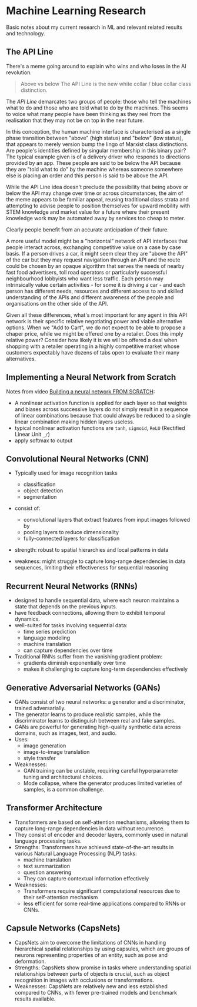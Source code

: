 # Machine Learning Research

Basic notes about my current research in ML and relevant related results and technology.



## The API Line

There's a meme going around to explain who wins and who loses in the AI revolution.

> Above vs below The API Line is the new white collar / blue collar class distinction. 

The _API Line_ demarcates two groups of people: those who tell the machines what to do and those who are told what to do by the machines. This seems to voice what many people have been thinking as they reel from the realisation that they may not be on top in the near future.

In this conception, the human machine interface is characterised as a single phase transition between "above" (high status) and "below" (low status), that appears to merely version bump the lingo of Marxist class distinctions. Are people's identities defined by singular membership in this binary pair? The typical example given is of a delivery driver who responds to directions provided by an app. These people are said to be below the API because they are "told what to do" by the machine whereas someone somewhere else is placing an order and this person is said to be above the API.

While the API Line idea doesn't preclude the possibility that being above or below the API may change over time or across circumstances, the aim of the meme appears to be familiar appeal, reusing traditional class strata and attempting to advise people to position themselves for upward mobility with STEM knowledge and market value for a future where their present knowledge work may be automated away by services too cheap to meter.

Clearly people benefit from an accurate anticipation of their future. 

A more useful model might be a "horizontal" network of API interfaces that people interact across, exchanging competitive value on a case by case basis. If a person drives a car, it might seem clear they are "above the API" of the car but they may request navigation through an API and the route could be chosen by an opaque algorithm that serves the needs of nearby fast food advertisers, toll road operators or particularly successful neighbourhood lobbyists who want less traffic. Each person may intrinsically value certain activities - for some it is driving a car - and each person has different needs, resources and different access to and skilled understanding of the APIs and different awareness of the people and organisations on the other side of the API.

Given all these differences, what's most important for any agent in this API network is their specific relative negotiating power and viable alternative options. When we "Add to Cart", we do not expect to be able to propose a chaper price, while we might be offered one by a retailer. Does this imply relative power? Consider how likely it is we will be offered a deal when shopping with a retailer operating in a highly competitive market whose customers expectably have dozens of tabs open to evaluate their many alternatives.

## Implementing a Neural Network from Scratch

Notes from video [Building a neural network FROM SCRATCH](https://www.youtube.com/watch?v=w8yWXqWQYmU):

* A nonlinear activation function is applied for each layer so that weights and biases across successive layers do not simply result in a sequence of linear combinations because that could always be reduced to a single linear combination making hidden layers useless. 
* typical nonlinear activation functions are `tanh`, `sigmoid`, `ReLU` (Rectified Linear Unit `_/`)
* apply softmax to output 


## Convolutional Neural Networks (CNN)

* Typically used for image recognition tasks 
    * classification
    * object detection 
    * segmentation
* consist of:
    * convolutional layers that extract features from input images followed by 
    * pooling layers to reduce dimensionality 
    * fully-connected layers for classification

* strength: robust to spatial hierarchies and local patterns in data
* weakness: might struggle to capture long-range dependencies in data sequences, limiting their effectiveness for sequential reasoning

## Recurrent Neural Networks (RNNs)

* designed to handle sequential data, where each neuron maintains a state that depends on the previous inputs. 
* have feedback connections, allowing them to exhibit temporal dynamics.
* well-suited for tasks involving sequential data: 
    * time series prediction
    * language modeling
    * machine translation
    * can capture dependencies over time
* Traditional RNNs suffer from the vanishing gradient problem: 
    * gradients diminish exponentially over time
    * makes it challenging to capture long-term dependencies effectively

## Generative Adversarial Networks (GANs)

* GANs consist of two neural networks: a generator and a discriminator, trained adversarially. 
* The generator learns to produce realistic samples, while the discriminator learns to distinguish between real and fake samples.
* GANs are powerful for generating high-quality synthetic data across domains, such as images, text, and audio. 
* Uses: 
    * image generation
    * image-to-image translation
    * style transfer
* Weaknesses: 
    * GAN training can be unstable, requiring careful hyperparameter tuning and architectural choices. 
    * Mode collapse, where the generator produces limited varieties of samples, is a common challenge.

## Transformer Architecture

* Transformers are based on self-attention mechanisms, allowing them to capture long-range dependencies in data without recurrence. 
* They consist of encoder and decoder layers, commonly used in natural language processing tasks.
* Strengths: Transformers have achieved state-of-the-art results in various Natural Language Processing (NLP) tasks: 
    * machine translation
    * text summarization
    * question answering
    * They can capture contextual information effectively
* Weaknesses: 
    * Transformers require significant computational resources due to their self-attention mechanism 
    * less efficient for some real-time applications compared to RNNs or CNNs.

## Capsule Networks (CapsNets)

* CapsNets aim to overcome the limitations of CNNs in handling hierarchical spatial relationships by using capsules, which are groups of neurons representing properties of an entity, such as pose and deformation.
* Strengths: CapsNets show promise in tasks where understanding spatial relationships between parts of objects is crucial, such as object recognition in images with occlusions or transformations.
* Weaknesses: CapsNets are relatively new and less established compared to CNNs, with fewer pre-trained models and benchmark results available.


